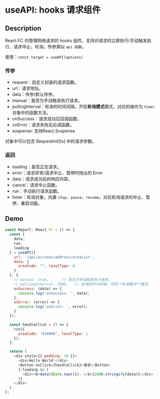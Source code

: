 # useAPI: hooks 请求组件

## Description

React.FC 内管理网络请求的 hooks 组件。支持对请求的立即执行/手动触发执行、请求中止、轮询。传参类似 `api 函数`。

使用：`const target = useAPI(options)`

### 传参

+ request：自定义封装的请求函数。
+ url：请求地址。
+ data：传参/默认传参。
+ manual：是否为手动触发执行请求。
+ pollingInterval：轮询的时间间隔，开启**轮询模式**模式，对应的操作为 `timer` 对象中的函数方法。
+ onSuccess：请求成功后回调函数。
+ onError：请求失败后后调函数。
+ suspense: 支持React.Suspense

对象中可以包含 RequestInit[ts] 中的请求参数。

### 返回

+ loading：是否正在请求。
+ error：请求异常/请求中止、暂停时抛出的 Error
+ data：请求成功后的响应内容。
+ cancel：请求中止函数。
+ run：手动执行请求函数。
+ timer：轮询对象，内置 `stop`、`pause`、`resume`，对应轮询请求的中止、暂停、重启功能。

## Demo

```javascript
const Report: React.FC = () => {
  const {
    data,
    run,
    loading
  } = useAPI({
    url: '/api/ac/saas/address/areaList',
    data: {
      areaCode: "", levelType: 0
    }
  }, {
    // manual: true,      // 是否为手动触发执行请求。
    // pollingInterval: 2000,   // 轮询的时间间隔，开启**轮询模式**模式。
    onSuccess: (data) => {
      console.log('onSuccess: ', data);
    },
    onError: (error) => {
      console.log('onError: ', error);
    }
  });

  const handleClick = () => {
    run({
      areaCode: "410000", levelType: 1
    });
  };

  return (
    <div style={{ padding: 30 }}>
      <div>Hello World!</div>
      <Button onClick={handleClick}>请求</Button>
      {!loading && (
        <div><b>data({Date.now()}): </b>{JSON.stringify(data)}</div>
      )}
    </div>
  )
};
```

